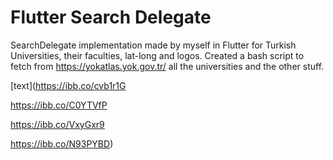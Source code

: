 # Flutter Search Delegate

SearchDelegate implementation made by myself in Flutter for Turkish Universities, their faculties, lat-long and logos. Created a bash script to fetch from https://yokatlas.yok.gov.tr/ all the universities and the other stuff. 



[text](https://ibb.co/cvb1r1G

https://ibb.co/C0YTVfP

https://ibb.co/VxyGxr9

https://ibb.co/N93PYBD)

